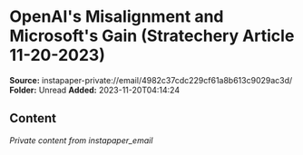 # OpenAI's Misalignment and Microsoft's Gain (Stratechery Article 11-20-2023)

**Source:** instapaper-private://email/4982c37cdc229cf61a8b613c9029ac3d/
**Folder:** Unread
**Added:** 2023-11-20T04:14:24




## Content
*Private content from instapaper_email*
